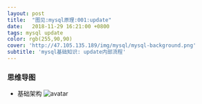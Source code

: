 ```yaml
---
layout: post
title:  "图见:mysql原理:001:update"
date:   2018-11-29 16:21:00 +0800
tags: mysql update
color: rgb(255,90,90)
cover: 'http://47.105.135.189/img/mysql/mysql-background.png'
subtitle: 'mysql基础知识: update内部流程'
---
```


### 思维导图
 + 基础架构
![avatar](http://47.105.135.189/img/mysql/002-日志系统.png)  
